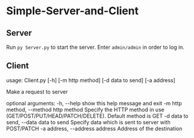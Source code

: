 # Simple-Server-and-Client

## Server

Run ```py Server.py``` to start the server. Enter ```admin/admin``` in order to log in.

## Client

usage: Client.py [-h] [-m http method] [-d data to send] [-a address]

Make a request to server

optional arguments:
  -h, --help            show this help message and exit
  -m http method, --method http method
                        Specify the HTTP method in use (GET/POST/PUT/HEAD/PATCH/DELETE). Default method is GET
  -d data to send, --data data to send
                        Specify data which is sent to server with POST/PATCH
  -a address, --address address
                        Address of the destination
